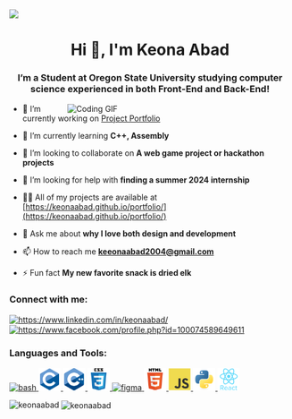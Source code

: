 <img position="relative" align="center" width="600" src="https://pfps.gg/assets/banners/8824-stay-weird.gif">
<h1 align="center">Hi 👋, I'm Keona Abad</h1>
<h3 align="center">I’m a Student at Oregon State University studying computer science experienced in both Front-End and Back-End!</h3>

<img align="right" alt="Coding GIF" width="400" src="https://i.giphy.com/media/bGgsc5mWoryfgKBx1u/giphy.webp">



- 🔭 I’m currently working on [Project Portfolio](https://keonaabad.github.io/portfolio/)

- 🌱 I’m currently learning **C++, Assembly**

- 👯 I’m looking to collaborate on **A web game project or hackathon projects**

- 🤝 I’m looking for help with **finding a summer 2024 internship**

- 👨‍💻 All of my projects are available at [https://keonaabad.github.io/portfolio/](https://keonaabad.github.io/portfolio/)

- 💬 Ask me about **why I love both design and development**

- 📫 How to reach me **keeonaabad2004@gmail.com**

- ⚡ Fun fact **My new favorite snack is dried elk**

<h3 align="left">Connect with me:</h3>
<p align="left">
<a href="https://linkedin.com/in/https://www.linkedin.com/in/keonaabad/" target="blank"><img align="center" src="https://raw.githubusercontent.com/rahuldkjain/github-profile-readme-generator/master/src/images/icons/Social/linked-in-alt.svg" alt="https://www.linkedin.com/in/keonaabad/" height="30" width="40" /></a>
<a href="https://fb.com/https://www.facebook.com/profile.php?id=100074589649611" target="blank"><img align="center" src="https://raw.githubusercontent.com/rahuldkjain/github-profile-readme-generator/master/src/images/icons/Social/facebook.svg" alt="https://www.facebook.com/profile.php?id=100074589649611" height="30" width="40" /></a>
</p>

<h3 align="left">Languages and Tools:</h3>
<p align="left"> <a href="https://www.gnu.org/software/bash/" target="_blank" rel="noreferrer"> <img src="https://www.vectorlogo.zone/logos/gnu_bash/gnu_bash-icon.svg" alt="bash" width="40" height="40"/> </a> <a href="https://www.cprogramming.com/" target="_blank" rel="noreferrer"> <img src="https://raw.githubusercontent.com/devicons/devicon/master/icons/c/c-original.svg" alt="c" width="40" height="40"/> </a> <a href="https://www.w3schools.com/cpp/" target="_blank" rel="noreferrer"> <img src="https://raw.githubusercontent.com/devicons/devicon/master/icons/cplusplus/cplusplus-original.svg" alt="cplusplus" width="40" height="40"/> </a> <a href="https://www.w3schools.com/css/" target="_blank" rel="noreferrer"> <img src="https://raw.githubusercontent.com/devicons/devicon/master/icons/css3/css3-original-wordmark.svg" alt="css3" width="40" height="40"/> </a> <a href="https://www.figma.com/" target="_blank" rel="noreferrer"> <img src="https://www.vectorlogo.zone/logos/figma/figma-icon.svg" alt="figma" width="40" height="40"/> </a> <a href="https://www.w3.org/html/" target="_blank" rel="noreferrer"> <img src="https://raw.githubusercontent.com/devicons/devicon/master/icons/html5/html5-original-wordmark.svg" alt="html5" width="40" height="40"/> </a> <a href="https://developer.mozilla.org/en-US/docs/Web/JavaScript" target="_blank" rel="noreferrer"> <img src="https://raw.githubusercontent.com/devicons/devicon/master/icons/javascript/javascript-original.svg" alt="javascript" width="40" height="40"/> </a> <a href="https://www.python.org" target="_blank" rel="noreferrer"> <img src="https://raw.githubusercontent.com/devicons/devicon/master/icons/python/python-original.svg" alt="python" width="40" height="40"/> </a> <a href="https://reactjs.org/" target="_blank" rel="noreferrer"> <img src="https://raw.githubusercontent.com/devicons/devicon/master/icons/react/react-original-wordmark.svg" alt="react" width="40" height="40"/> </a> </p>

<p><img align="left" src="https://github-readme-stats.vercel.app/api/top-langs?username=keonaabad&show_icons=true&locale=en&layout=compact" alt="keonaabad" /></p>

<p>&nbsp;<img align="center" src="https://github-readme-stats.vercel.app/api?username=keonaabad&show_icons=true&locale=en" alt="keonaabad" /></p>
